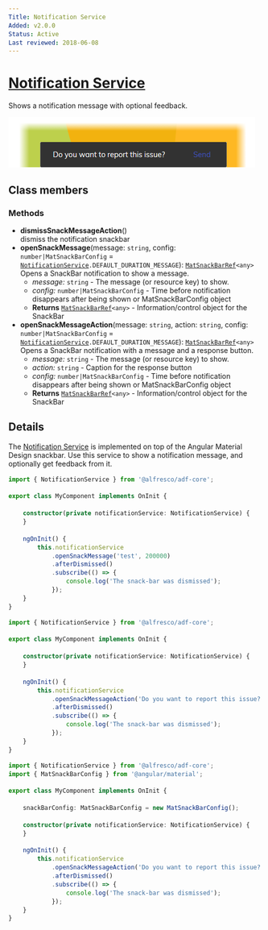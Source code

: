 ```yaml
---
Title: Notification Service
Added: v2.0.0
Status: Active
Last reviewed: 2018-06-08
---
```


# [Notification Service](../../../lib/core/services/notification.service.ts "Defined in notification.service.ts")

Shows a notification message with optional feedback.

![Notification Service screenshot](../../docassets/images/NotiService.png)

## Class members

### Methods

-   **dismissSnackMessageAction**()<br/>
    dismiss the notification snackbar
-   **openSnackMessage**(message: `string`, config: `number|MatSnackBarConfig` = [`NotificationService`](../../core/services/notification.service.md)`.DEFAULT_DURATION_MESSAGE`): [`MatSnackBarRef`](https://material.angular.io/components/snack-bar/overview)`<any>`<br/>
    Opens a SnackBar notification to show a message.
    -   _message:_ `string`  - The message (or resource key) to show.
    -   _config:_ `number|MatSnackBarConfig`  - Time before notification disappears after being shown or MatSnackBarConfig object
    -   **Returns** [`MatSnackBarRef`](https://material.angular.io/components/snack-bar/overview)`<any>` - Information/control object for the SnackBar
-   **openSnackMessageAction**(message: `string`, action: `string`, config: `number|MatSnackBarConfig` = [`NotificationService`](../../core/services/notification.service.md)`.DEFAULT_DURATION_MESSAGE`): [`MatSnackBarRef`](https://material.angular.io/components/snack-bar/overview)`<any>`<br/>
    Opens a SnackBar notification with a message and a response button.
    -   _message:_ `string`  - The message (or resource key) to show.
    -   _action:_ `string`  - Caption for the response button
    -   _config:_ `number|MatSnackBarConfig`  - Time before notification disappears after being shown or MatSnackBarConfig object
    -   **Returns** [`MatSnackBarRef`](https://material.angular.io/components/snack-bar/overview)`<any>` - Information/control object for the SnackBar

## Details

The [Notification Service](notification.service.md) is implemented on top of the Angular Material Design snackbar.
Use this service to show a notification message, and optionally get feedback from it.

```ts
import { NotificationService } from '@alfresco/adf-core';

export class MyComponent implements OnInit {

    constructor(private notificationService: NotificationService) {
    }

    ngOnInit() {
        this.notificationService
            .openSnackMessage('test', 200000)
            .afterDismissed()
            .subscribe(() => {
                console.log('The snack-bar was dismissed');
            });
    }
}
```

```ts
import { NotificationService } from '@alfresco/adf-core';

export class MyComponent implements OnInit {

    constructor(private notificationService: NotificationService) {
    }

    ngOnInit() {
        this.notificationService
            .openSnackMessageAction('Do you want to report this issue?', 'send', 200000)
            .afterDismissed()
            .subscribe(() => {
                console.log('The snack-bar was dismissed');
            });
    }
}
```

```ts
import { NotificationService } from '@alfresco/adf-core';
import { MatSnackBarConfig } from '@angular/material';

export class MyComponent implements OnInit {

    snackBarConfig: MatSnackBarConfig = new MatSnackBarConfig();

    constructor(private notificationService: NotificationService) {
    }

    ngOnInit() {
        this.notificationService
            .openSnackMessageAction('Do you want to report this issue?', 'send', snackBarConfig)
            .afterDismissed()
            .subscribe(() => {
                console.log('The snack-bar was dismissed');
            });
    }
}
```
